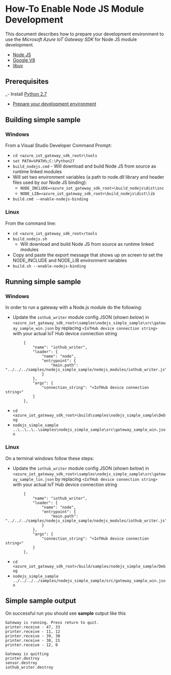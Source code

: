 # How-To Enable Node JS Module Development
This document describes how to prepare your development environment to use the *Microsoft Azure IoT Gateway SDK* for Node JS module development.

- [Node JS](https://nodejs.org/)
- [Google V8](https://developers.google.com/v8/)
- [libuv](http://libuv.org/)
## Prerequisites
_- Install [Python 2.7](https://www.python.org/downloads/release/python-2712/)
- [Prepare your development environment](../../doc/devbox_setup.md)

## Building simple sample
### Windows
From a Visual Studio Developer Command Prompt:
- `cd <azure_iot_gateway_sdk_root>\tools`
- `set PATH=%PATH%;C:\Python27`
- `build_nodejs.cmd` - Will download and build Node JS from source as runtime linked modules
 - Will set two environment variables (a path to node.dll library and header files used by our Node JS binding):
    - `NODE_INCLUDE=<azure_iot_gateway_sdk_root>\build_nodejs\dist\inc`
    - `NODE_LIB=<azure_iot_gateway_sdk_root>\build_nodejs\dist\lib`
- `build.cmd --enable-nodejs-binding`


### Linux
From the command line:
- `cd <azure_iot_gateway_sdk_root>/tools`
- `build_nodejs.sh`
  - Will download and build Node JS from source as runtime linked modules
- Copy and paste the export message that shows up on screen to set the NODE_INCLUDE and NODE_LIB environment variables
- `build.sh --enable-nodejs-binding`


## Running simple sample

### Windows
In order to run a gateway with a Node.js module do the following:
- Update the `iothub_writer` module config JSON (*shown below*) in `<azure_iot_gateway_sdk_root>\samples\nodejs_simple_sample\src\gateway_sample_win.json` by replacing `<IoTHub device connection string>` with your actual IoT Hub device connection string
```
        {
            "name": "iothub_writer",
            "loader": {
                "name": "node",
                "entrypoint": {
                    "main.path": "../../../samples/nodejs_simple_sample/nodejs_modules/iothub_writer.js"
                }
            },
            "args": {
                "connection_string": "<IoTHub device connection string>"
            }
        },
```
- `cd <azure_iot_gateway_sdk_root>\build\samples\nodejs_simple_sample\Debug`
- `nodejs_simple_sample ..\..\..\..\samples\nodejs_simple_sample\src\gateway_sample_win.json`

### Linux
On a terminal windows follow these steps:
- Update the `iothub_writer` module config JSON (*shown below*) in `<azure_iot_gateway_sdk_root>\samples\nodejs_simple_sample\src\gateway_sample_lin.json` by replacing `<IoTHub device connection string>` with your actual IoT Hub device connection string
```
        {
            "name": "iothub_writer",
            "loader": {
                "name": "node",
                "entrypoint": {
                    "main.path": "../../../samples/nodejs_simple_sample/nodejs_modules/iothub_writer.js"
                }
            },
            "args": {
                "connection_string": "<IoTHub device connection string>"
            }
        },
```
- `cd <azure_iot_gateway_sdk_root>/build/samples/nodejs_simple_sample/Debug`
- `nodejs_simple_sample ../../../../samples/nodejs_simple_sample/src/gateway_sample_win.json`


## Simple sample output
On successful run you should see **sample** output like this

```
Gateway is running. Press return to quit.
printer.receive - 47, 33
printer.receive - 11, 12
printer.receive - 39, 30
printer.receive - 30, 21
printer.receive - 12, 0

Gateway is quitting
printer.destroy
sensor.destroy
iothub_writer.destroy
```
